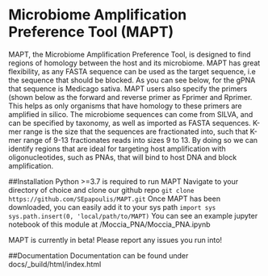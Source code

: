 Microbiome Amplification Preference Tool (MAPT)
=======
MAPT, the Microbiome Amplification Preference Tool, is designed to find regions of homology between the host and its microbiome. MAPT has great flexibility, as any FASTA sequence can be used as the target sequence, i.e the sequence that should be blocked. As you can see below, for the gPNA that sequence is Medicago sativa. MAPT users also specify the primers (shown below as the forward and reverse primer as Fprimer and Rprimer. This helps as only organisms that have homology to these primers are amplified in silico. The microbiome sequences can come from SILVA, and can be specified by taxonomy, as well as imported as FASTA sequences. K-mer range is the size that the sequences are fractionated into, such that K-mer range of 9-13 fractionates reads into sizes 9 to 13. By doing so we can identify regions that are ideal for targeting host amplification with oligonucleotides, such as PNAs, that will bind to host DNA and block amplification.  




##Installation
Python >=3.7 is required to run MAPT
Navigate to your directory of choice and clone our github repo
`git clone https://github.com/SEpapoulis/MAPT.git`
Once MAPT has been downloaded, you can easily add it to your sys path
`import sys`
`sys.path.insert(0, 'local/path/to/MAPT)`
You can see an example jupyter notebook of this module at /Moccia_PNA/Moccia_PNA.ipynb

MAPT is currently in beta! Please report any issues you run into!

##Documentation
Documentation can be found under docs/_build/html/index.html
